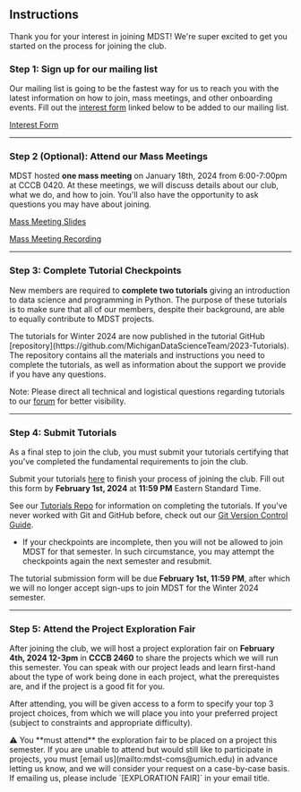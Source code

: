## Instructions

Thank you for your interest in joining MDST! We're super excited to get you started on the process for joining the club.

### Step 1: Sign up for our mailing list

Our mailing list is going to be the fastest way for us to reach you with the latest information on how to join, mass meetings, and other onboarding events. Fill out the [interest form](https://forms.gle/pcpfjMwrXobyvn9N9) linked below to be added to our mailing list.

<p className="md-button-wrapper"><a className="md-button" href="https://forms.gle/pcpfjMwrXobyvn9N9"> Interest Form</a></p>

<a href="#top" class="scroll-up-button"></a>

<hr>

### Step 2 (Optional): Attend our Mass Meetings

MDST hosted **one mass meeting** on January 18th, 2024 from 6:00-7:00pm at CCCB 0420. At these meetings, we will discuss details about our club, what we do, and how to join. You'll also have the opportunity to ask questions you may have about joining.

<p className="md-button-wrapper"><a className="md-button" href="https://docs.google.com/presentation/d/1KwbCaDidWKUAwzVfWL0gRVclE0ImLhjs05ypdxxqTa0/edit?usp=sharing"> Mass Meeting Slides</a></p>
<p className="md-button-wrapper"><a className="md-button" href="https://umich.zoom.us/rec/share/wVLHCDtudkjscVB3y8L2P6CFIwwOu6vyrwYd6YbATAvgEIrc6p1BWwBTLMbKZ9Uj.DjCG-vsr6OsiL-zA"> Mass Meeting Recording</a></p>

<hr>

### Step 3: Complete Tutorial Checkpoints

New members are required to **complete two tutorials** giving an introduction to data science and programming in Python. The purpose of these tutorials is to make sure that all of our members, despite their background, are able to equally contribute to MDST projects.

<div className="callout font-normal">
    The tutorials for Winter 2024 are now published in the tutorial GitHub [repository](https://github.com/MichiganDataScienceTeam/2023-Tutorials). The repository contains all the materials and instructions you need to complete the tutorials, as well as information about the support we provide if you have any questions.
</div>

<span className="highlight">Note: </span> Please direct all technical and logistical questions regarding tutorials to our <a href="https://edstem.org/us/join/jxVrDG">forum</a> for better visibility.

<hr>

### Step 4: Submit Tutorials

As a final step to join the club, you must submit your tutorials certifying that you've completed the fundamental requirements to join the club.

<div className="callout font-normal">
    Submit your tutorials <a href="https://forms.gle/5P3dFz1UGBpCyL538">here</a> to finish your process of joining the club. Fill out this form by <b>February 1st, 2024</b> at <b>11:59 PM</b> Eastern Standard Time.
</div>

See our [Tutorials Repo](https://github.com/MichiganDataScienceTeam/2023-Tutorials) for information on completing the tutorials. If you've never worked with Git and GitHub before, check out our [Git Version Control Guide](https://docs.google.com/document/d/1pq42R2xr_yoyhyzWE0ugReHgEKgwLdjrJR4mT3_CQEo/edit?usp=sharing).

- <span className="highlight">If your checkpoints are incomplete, then you will not be allowed to join MDST for that semester.</span> In such circumstance, you may attempt the checkpoints again the next semester and resubmit.

The tutorial submission form will be due **February 1st, 11:59 PM**, after which we will no longer accept sign-ups to join MDST for the Winter 2024 semester.

<hr>

### Step 5: Attend the Project Exploration Fair

After joining the club, we will host a project exploration fair on **February 4th, 2024 12-3pm** in **CCCB 2460** to share the projects which we will run this semester. You can speak with our project leads and learn first-hand about the type of work being done in each project, what the prerequistes are, and if the project is a good fit for you.

After attending, you will be given access to a form to specify your top 3 project choices, from which we will place you into your preferred project (subject to constraints and appropriate difficulty).

<div className="callout font-normal">
    ⚠️ You **must attend** the exploration fair to be placed on a project this semester. If you are unable to attend but would still like to participate in projects, you must [email us](mailto:mdst-coms@umich.edu) in advance letting us know, and we will consider your request on a case-by-case basis. If emailing us, please include `[EXPLORATION FAIR]` in your email title.
</div>
